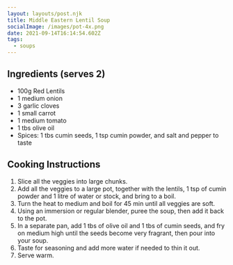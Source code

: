 ```yaml
---
layout: layouts/post.njk
title: Middle Eastern Lentil Soup
socialImage: /images/pot-4x.png
date: 2021-09-14T16:14:54.602Z
tags:
  - soups
---
```

## Ingredients (serves 2)

* 100g Red Lentils
* 1 medium onion
* 3 garlic cloves
* 1 small carrot
* 1 medium tomato
* 1 tbs olive oil
* Spices: 1 tbs cumin seeds, 1 tsp cumin powder, and salt and pepper to taste

## Cooking Instructions

1. Slice all the veggies into large chunks.
2. Add all the veggies to a large pot, together with the lentils, 1 tsp of cumin powder and 1 litre of water or stock, and bring to a boil.
3. Turn the heat to medium and boil for 45 min until all veggies are soft.
4. Using an immersion or regular blender, puree the soup, then add it back to the pot.
5. In a separate pan, add 1 tbs of olive oil and 1 tbs of cumin seeds, and fry on medium high until the seeds become very fragrant, then pour into your soup.
6. Taste for seasoning and add more water if needed to thin it out.
7. Serve warm.